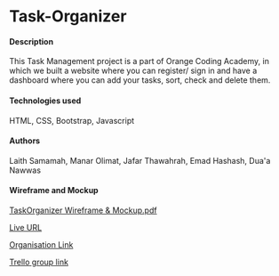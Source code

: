 # Task-Organizer


<h4> Description </h4>

This Task Management project is a part of Orange Coding Academy, in which we built a website where you can register/ sign in and have a dashboard where you can add your tasks, sort, check and delete them.

 <h4> Technologies used </h4>

HTML, CSS, Bootstrap, Javascript

<h4> Authors</h4>

Laith Samamah, Manar Olimat, Jafar Thawahrah, Emad Hashash, Dua'a Nawwas

<h4> Wireframe and Mockup </h4>

[TaskOrganizer Wireframe & Mockup.pdf](https://github.com/JafarThwahrah/Task-Organizer/files/9438339/TaskOrganizer.Wireframe.Mockup.pdf)


[Live URL](https://jafarthwahrah.github.io/Task-Organizer/)

[Organisation Link](https://github.com/Task-organizer-group-2/Task-organizer#task-organizer)

[Trello group link](https://trello.com/b/S7YLUtou/task-management-project)



